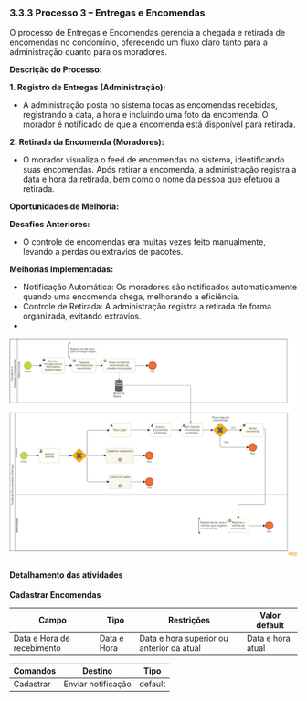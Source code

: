 ### 3.3.3 Processo 3 – Entregas e Encomendas

O processo de Entregas e Encomendas gerencia a chegada e retirada de encomendas no condomínio, oferecendo um fluxo claro tanto para a administração quanto para os moradores.

**Descrição do Processo:**

**1. Registro de Entregas (Administração):**

* A administração posta no sistema todas as encomendas recebidas, registrando a data, a hora e incluindo uma foto da encomenda. O morador é notificado de que a encomenda está disponível para retirada.

**2. Retirada da Encomenda (Moradores):**

* O morador visualiza o feed de encomendas no sistema, identificando suas encomendas. Após retirar a encomenda, a administração registra a data e hora da retirada, bem como o nome da pessoa que efetuou a retirada.

**Oportunidades de Melhoria:**

**Desafios Anteriores:**

* O controle de encomendas era muitas vezes feito manualmente, levando a perdas ou extravios de pacotes.

**Melhorias Implementadas:**

* Notificação Automática: Os moradores são notificados automaticamente quando uma encomenda chega, melhorando a eficiência.
* Controle de Retirada: A administração registra a retirada de forma organizada, evitando extravios.
* 
![Exemplo de um Modelo BPMN do PROCESSO 3](images/processo-XII-entregas-e-encomendas.png "Modelo BPMN do Processo 3.")


#### Detalhamento das atividades

**Cadastrar Encomendas**

| **Campo**       | **Tipo**         | **Restrições** | **Valor default** |
| ---             | ---              | ---            | ---               |
| Data e Hora de recebimento     | Data e Hora   | Data e hora superior ou anterior da atual |  Data e hora atual              |

| **Comandos**         |  **Destino**                   | **Tipo** |
| ---                  | ---                            | ---               |
| Cadastrar              | Enviar notificação             | default           |
